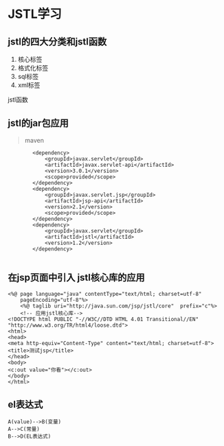 
# JSTL学习

## jstl的四大分类和jstl函数
1. 核心标签
2. 格式化标签
3. sql标签
4. xml标签

jstl函数

## jstl的jar包应用  
> maven   

```
		<dependency>
			<groupId>javax.servlet</groupId>
			<artifactId>javax.servlet-api</artifactId>
			<version>3.0.1</version>
			<scope>provided</scope>
		</dependency>
		<dependency>
			<groupId>javax.servlet.jsp</groupId>
			<artifactId>jsp-api</artifactId>
			<version>2.1</version>
			<scope>provided</scope>
		</dependency>
		<dependency>
			<groupId>javax.servlet</groupId>
			<artifactId>jstl</artifactId>
			<version>1.2</version>
		</dependency>
		
```

## 在jsp页面中引入 jstl核心库的应用  
```
<%@ page language="java" contentType="text/html; charset=utf-8"
    pageEncoding="utf-8"%>
    <%@ taglib uri="http://java.sun.com/jsp/jstl/core"  prefix="c"%>
    <!-- 应用jstl核心库-->
<!DOCTYPE html PUBLIC "-//W3C//DTD HTML 4.01 Transitional//EN" "http://www.w3.org/TR/html4/loose.dtd">
<html>
<head>
<meta http-equiv="Content-Type" content="text/html; charset=utf-8">
<title>测试jsp</title>
</head>
<body>
<c:out value="你看"></c:out>
</body>
</html>
```

## el表达式
```graph LR
A(value)-->B(变量)
A-->C(常量)
B-->D(EL表达式)
``` 
